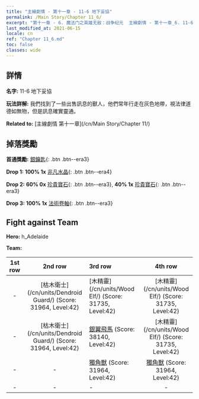 ```yaml
---
title: "主線劇情 - 第十一章 - 11-6 地下妥協"
permalink: /Main Story/Chapter 11_6/
excerpt: "第十一章 - 6. 魔法门之英雄无敌：战争纪元  主線劇情 - 第十一章_6. 11-6 地下妥協"
last_modified_at: 2021-06-15
locale: cn
ref: "Chapter 11_6.md"
toc: false
classes: wide
---
```


## 詳情

 **名字:** 11-6 地下妥協

 **玩法詳解:** 我們找到了一些出售訊息的獸人，他們常年行走在灰色地帶，視法律道德如無物，但是訊息確實靈通。

 **Related to:** [主線劇情 第十一章](/cn/Main Story/Chapter 11/)

## 掉落獎勵

 **首通獎勵:** [銀鑰匙](/cn/Items/con_693/){: .btn .btn--era3}

 **Drop 1:** **100% 1x** [非凡水晶](/cn/Items/mat_38/){: .btn .btn--era4}

 **Drop 2:** **60% 0x** [珍貴寶石](/cn/Items/mat_30/){: .btn .btn--era3}, **40% 1x** [珍貴寶石](/cn/Items/mat_30/){: .btn .btn--era3}

 **Drop 3:** **100% 1x** [法術卷軸](/cn/Items/con_694/){: .btn .btn--era3}


## Fight against Team
 **Hero:** h_Adelaide

 **Team:**


  | 1st row | 2nd row | 3rd row | 4th row |
  |:----:|:----:|:----|:----:|
  | - | [枯木衛士](/cn/units/Dendroid Guard/) (Score: 31964, Level:42)  | [木精靈](/cn/units/Wood Elf/) (Score: 31735, Level:42)  | [木精靈](/cn/units/Wood Elf/) (Score: 31735, Level:42)  |
  | - | [枯木衛士](/cn/units/Dendroid Guard/) (Score: 31964, Level:42)  | [銀翼飛馬](/cn/units/Pegasus/) (Score: 38140, Level:42)  | [木精靈](/cn/units/Wood Elf/) (Score: 31735, Level:42)  |
  | - | - | [獨角獸](/cn/units/Unicorn/) (Score: 31964, Level:42)  | [獨角獸](/cn/units/Unicorn/) (Score: 31964, Level:42)  |
  | - | - | - | - |



